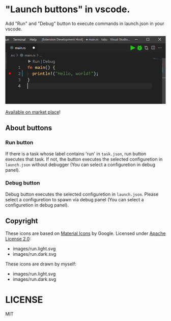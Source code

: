 # "Launch buttons" in vscode.

Add "Run" and "Debug" button to execute commands in launch.json in your vscode.

![screenshot](https://raw.githubusercontent.com/ledyba/vscode-launch-buttons/magistra/screenshot.png)

[Available on market place](https://marketplace.visualstudio.com/items?itemName=ledyba.launch-buttons)!

## About buttons

### Run button

If there is a task whose label contains 'run' in `task.json`, run button executes that task. If not, the button executes the selected configuretion in `launch.json` without debugger (You can select a configuretion in debug panel).

### Debug button

Debug button executes the selected configuretion in `launch.json`. Please select a configuretion to spawn via debug panel (You can select a configuretion in debug panel).

## Copyright

These icons are based on [Material Icons](https://fonts.google.com/icons) by Google. Licensed under [Apache License 2.0](https://www.apache.org/licenses/LICENSE-2.0.html):

 - images/run.light.svg
 - images/run.dark.svg

These icons are drawn by myself:

 - images/run.light.svg
 - images/run.dark.svg

# LICENSE

MIT

